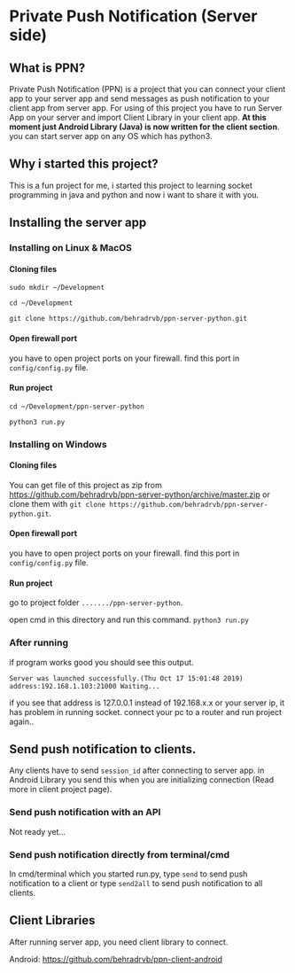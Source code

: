 # Private Push Notification (Server side)
## What is PPN?
Private Push Notification (PPN) is a project that you can connect your client app to your server app and send messages as push notification to your client app from server app.
For using of this project you have to run Server App on your server and import Client Library in your client app.
**At this moment just Android Library (Java) is now written for the client section**.
 you can start server app on any OS which has python3.
## Why i started this project?
This is a fun project for me, i started this project to learning socket programming in java and python and now i want to share it with you.
## Installing the server app
### Installing on Linux & MacOS
#### Cloning files 
`sudo mkdir ~/Development`

`cd ~/Development`

`git clone https://github.com/behradrvb/ppn-server-python.git`
#### Open firewall port
you have to open project ports on your firewall. find this port in `config/config.py` file.
#### Run project
`cd ~/Development/ppn-server-python`

`python3 run.py`
### Installing on Windows
#### Cloning files 
You can get file of this project as zip from https://github.com/behradrvb/ppn-server-python/archive/master.zip or clone them with `git clone https://github.com/behradrvb/ppn-server-python.git`.
#### Open firewall port
you have to open project ports on your firewall. find this port in `config/config.py` file.
#### Run project
go to project folder `......./ppn-server-python`.

open cmd in this directory and run this command. `python3 run.py`

### After running
if program works good you should see this output.

`Server was launched successfully.(Thu Oct 17 15:01:48 2019)
address:192.168.1.103:21000
Waiting...`

if you see that address is 127.0.0.1 instead of 192.168.x.x or your server ip, it has problem in running socket. connect your pc to a router and run project again..
## Send push notification to clients.
Any clients have to send `session_id` after connecting to server app. in Android Library you send this when you are initializing connection (Read more in client project page).
### Send push notification with an API
Not ready yet...
### Send push notification directly from terminal/cmd
In cmd/terminal which you started run.py, type `send` to send push notification to a client or type `send2all` to send push notification to all clients.
## Client Libraries
After running server app, you need client library to connect.

Android: https://github.com/behradrvb/ppn-client-android

